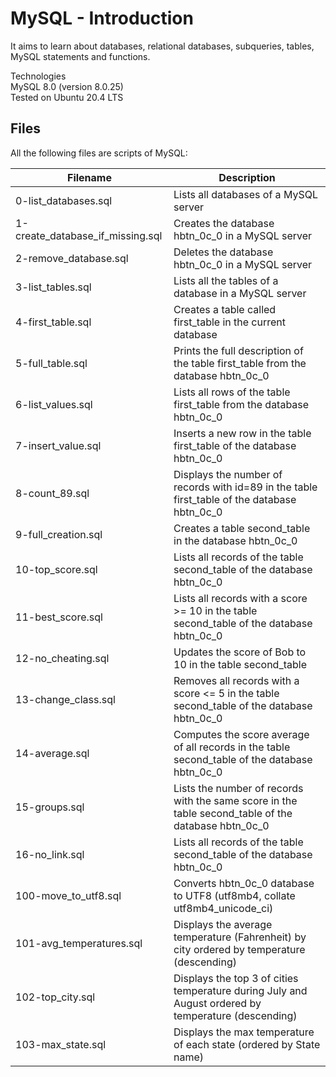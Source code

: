 # MySQL - Introduction
It aims to learn about databases, relational databases, subqueries, tables, MySQL statements and functions.

Technologies<br>
MySQL 8.0 (version 8.0.25)<br>
Tested on Ubuntu 20.4 LTS<br>
## Files
All the following files are scripts of MySQL:

|Filename |	Description
| --------------- | --------------------- |
|0-list_databases.sql	|Lists all databases of a MySQL server
|1-create_database_if_missing.sql	 |Creates the database hbtn_0c_0 in a MySQL server
|2-remove_database.sql	|Deletes the database hbtn_0c_0 in a MySQL server
|3-list_tables.sql	|Lists all the tables of a database in a MySQL server
|4-first_table.sql	|Creates a table called first_table in the current database
|5-full_table.sql	  |Prints the full description of the table first_table from the database hbtn_0c_0
|6-list_values.sql	 |Lists all rows of the table first_table from the database hbtn_0c_0
|7-insert_value.sql	 |Inserts a new row in the table first_table of the database hbtn_0c_0
|8-count_89.sql	   |Displays the number of records with id=89 in the table first_table of the database hbtn_0c_0
|9-full_creation.sql	 |Creates a table second_table in the database hbtn_0c_0
|10-top_score.sql	  |Lists all records of the table second_table of the database hbtn_0c_0
|11-best_score.sql	 | Lists all records with a score >= 10 in the table second_table of the database hbtn_0c_0
|12-no_cheating.sql	  | Updates the score of Bob to 10 in the table second_table
|13-change_class.sql	| Removes all records with a score <= 5 in the table second_table of the database hbtn_0c_0
|14-average.sql	    | Computes the score average of all records in the table second_table of the database hbtn_0c_0
|15-groups.sql    |	Lists the number of records with the same score in the table second_table of the database hbtn_0c_0
|16-no_link.sql	 | Lists all records of the table second_table of the database hbtn_0c_0
|100-move_to_utf8.sql	|Converts hbtn_0c_0 database to UTF8 (utf8mb4, collate utf8mb4_unicode_ci)
|101-avg_temperatures.sql|	Displays the average temperature (Fahrenheit) by city ordered by temperature (descending)
|102-top_city.sql	|Displays the top 3 of cities temperature during July and August ordered by temperature (descending)
|103-max_state.sql	|Displays the max temperature of each state (ordered by State name)
